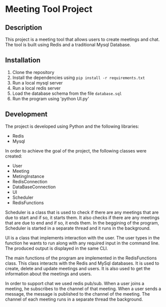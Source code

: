 # Meeting Tool Project

## Description
This project is a meeting tool that allows users to create meetings and chat. The tool is built using Redis and a traditional Mysql Database. 

## Installation
1. Clone the repository
2. Install the dependencies using `pip install -r requirements.txt`
3. Run a local mysql server
4. Run a local redis server
5. Load the database schema from the file `database.sql`
6. Run the program using 'python UI.py'


## Development
The project is developed using Python and the following libraries:
- Redis
- Mysql

In order to achieve the goal of the project, the following classes were created:
- User
- Meeting
- MetingInstance
- RedisConnection
- DataBaseConnection
- UI
- Scheduler
- RedisFunctions

Scheduler is a class that is used to check if there are any meetings that are due to start and if so, it starts them. It also checks if there are any meetings that are due to end and if so, it ends them.
In the beggining of the program, Scheduler is started in a separate thread and it runs in the background.

UI is a class that implements interaction with the user. The user types in the function he wants to run along with any required input in the command line. The produced output is displayed in the same CLI. 

The main functions of the program are implemented in the RedisFunctions class. This class interacts with the Redis and MySql databases. It is used to create, delete and update meetings and users. It is also used to get the information about the meetings and users.

In order to support chat we used redis pub/sub. When a user joins a meeting, he subscribes to the channel of that meeting. When a user sends a message, the message is published to the channel of the meeting. The channel of each meeting runs in a separate thread the background. 
